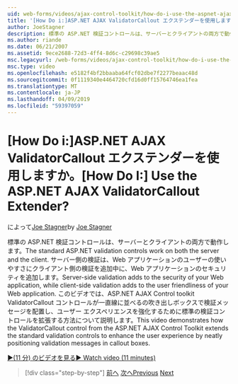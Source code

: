 ```yaml
---
uid: web-forms/videos/ajax-control-toolkit/how-do-i-use-the-aspnet-ajax-validatorcallout-extender
title: '[How Do i:]ASP.NET AJAX ValidatorCallout エクステンダーを使用しますか。 | Microsoft Docs'
author: JoeStagner
description: 標準の ASP.NET 検証コントロールは、サーバーとクライアントの両方で動作します。 サーバー側の検証は、c の中に、Web アプリケーションのセキュリティに追加しています.
ms.author: riande
ms.date: 06/21/2007
ms.assetid: 9ece2688-72d3-4ff4-8d6c-c29698c39ae5
msc.legacyurl: /web-forms/videos/ajax-control-toolkit/how-do-i-use-the-aspnet-ajax-validatorcallout-extender
msc.type: video
ms.openlocfilehash: e5182f4bf2bbaaba64fcf02dbe7f2277beaac48d
ms.sourcegitcommit: 0f1119340e4464720cfd16d0ff15764746ea1fea
ms.translationtype: MT
ms.contentlocale: ja-JP
ms.lasthandoff: 04/09/2019
ms.locfileid: "59397059"
---
```

# <a name="how-do-i-use-the-aspnet-ajax-validatorcallout-extender"></a><span data-ttu-id="4e00b-105">[How Do i:]ASP.NET AJAX ValidatorCallout エクステンダーを使用しますか。</span><span class="sxs-lookup"><span data-stu-id="4e00b-105">[How Do I:] Use the ASP.NET AJAX ValidatorCallout Extender?</span></span>

<span data-ttu-id="4e00b-106">によって[Joe Stagner](https://github.com/JoeStagner)</span><span class="sxs-lookup"><span data-stu-id="4e00b-106">by [Joe Stagner](https://github.com/JoeStagner)</span></span>

<span data-ttu-id="4e00b-107">標準の ASP.NET 検証コントロールは、サーバーとクライアントの両方で動作します。</span><span class="sxs-lookup"><span data-stu-id="4e00b-107">The standard ASP.NET validation controls work on both the server and the client.</span></span> <span data-ttu-id="4e00b-108">サーバー側の検証は、Web アプリケーションのユーザーの使いやすさにクライアント側の検証を追加中に、Web アプリケーションのセキュリティを追加します。</span><span class="sxs-lookup"><span data-stu-id="4e00b-108">Server-side validation adds to the security of your Web application, while client-side validation adds to the user friendliness of your Web application.</span></span> <span data-ttu-id="4e00b-109">このビデオでは、ASP.NET AJAX Control toolkit ValidatorCallout コントロールが一直線に並べるの吹き出しボックスで検証メッセージを配置し、ユーザー エクスペリエンスを強化するために標準の検証コントロールを拡張する方法について説明します。</span><span class="sxs-lookup"><span data-stu-id="4e00b-109">This video demonstrates how the ValidatorCallout control from the ASP.NET AJAX Control Toolkit extends the standard validation controls to enhance the user experience by neatly positioning validation messages in callout boxes.</span></span>

[<span data-ttu-id="4e00b-110">&#9654;(11 分) のビデオを見る</span><span class="sxs-lookup"><span data-stu-id="4e00b-110">&#9654; Watch video (11 minutes)</span></span>](https://channel9.msdn.com/Blogs/ASP-NET-Site-Videos/how-do-i-use-the-aspnet-ajax-validatorcallout-extender)

> [!div class="step-by-step"]
> <span data-ttu-id="4e00b-111">[前へ](how-do-i-use-the-numericupdown-extender-control.md)
> [次へ](how-do-i-use-the-aspnet-ajax-resizablecontrol-extender.md)</span><span class="sxs-lookup"><span data-stu-id="4e00b-111">[Previous](how-do-i-use-the-numericupdown-extender-control.md)
[Next](how-do-i-use-the-aspnet-ajax-resizablecontrol-extender.md)</span></span>
